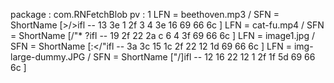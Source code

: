 package : com.RNFetchBlob
pv : 1
LFN = beethoven.mp3 / SFN = ShortName [>/>ifl -- 13 3e 1 2f 3 4 3e 16 69 66 6c ]
LFN = cat-fu.mp4 / SFN = ShortName [/"*
                                       ?ifl -- 19 2f 22 2a c 6 4 3f 69 66 6c ]
LFN = image1.jpg / SFN = ShortName [:</"ifl -- 3a 3c 15 1c 2f 22 12 1d 69 66 6c ]
LFN = img-large-dummy.JPG / SFN = ShortName ["/]ifl -- 12 16 22 12 1 2f 1f 5d 69 66 6c ]
